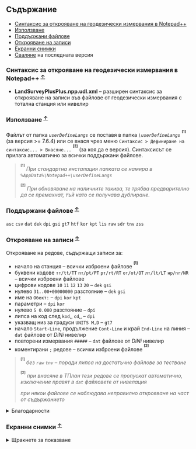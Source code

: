 ## Съдържание
 * [Синтаксис за открояване на геодезически измервания в Notepad++](#синтаксис-за-открояване-на-геодезически-измервания-в-notepad-)
 * [Използване](#използване-)
 * [Поддържани файлове](#поддържани-файлове-)
 * [Открояване на записи](#открояване-на-записи-)
 * [Екранни снимки](#екранни-снимки-)
 * [Сваляне](../../../releases/latest) на последната версия

### Синтаксис за открояване на геодезически измервания в Notepad++ <sup>[↑](#съдържание)</sup>

  * **LandSurveyPlusPlus.npp.udl.xml** – разширен синтаксис за открояване на записи във файлове от геодезически измервания с тотална станция или нивелир

### Използване <sup>[↑](#съдържание)</sup>

Файлът от папка _`userDefineLangs`_ се поставя в папка _`\userDefineLangs`_ <sup><sup><b>[1]</b></sup></sup> (за версия >= 7.6.4) или се внася чрез меню `Синтаксис > Дефиниране на синтаксис... > Внасяне...` <sup><sup><b>[2]</b></sup></sup> (за коя да е версия). Синтаксисът се прилага автоматично за всички поддържани файлове.

> <sup><sup><b>[1]</b></sup></sup> _При стандартна инсталация папката се намира в `%AppData%\Notepad++\userDefineLangs`_
>
> <sup><sup><b>[2]</b></sup></sup> _При обновяване на наличните такива, те трябва предварително да се премахнат, тъй като се получава дублиране._

### Поддържани файлове <sup>[↑](#съдържание)</sup>

`asc` `csv` `dat` `dek` `dpi` `gsi` `gt7` `htf` `kor` `kpt` `lis` `raw` `sdr` `tnv` `zss`

### Открояване на записи <sup>[↑](#съдържание)</sup>

Открояване на редове, съдържащи записи за:
  * начало на станция – всички изброени файлове <sup><sup><b>[1]</b></sup></sup>
  * буквени кодове `тт/tt/TT` `пт/pt/PT` `рт/rt/RT` `от/ot/OT` `лт/lt/LT` `нр/nr/NR` – всички изброени файлове
  * цифрови кодове `10` `11` `12` `13` `20` – `dek` `gsi`
  * нулево `31..00+00000000` разстояние – `dek` `gsi`
  * име на `Обект:` – `dpi` `kor` `kpt`
  * параметри – `dpi` `kor`
  * нулево `S 0.000` разстояние – `dpi`
  * липса на код след `kod␣` `cd␣` – `dpi`
  * указващ низ за градуси `UNITS M,D` – `gt7`
  * начало `Start-Line`, продължение `Cont-Line` и край `End-Line` на линия – `dat` файлове от *DiNi* нивелир
  * повторени измервания `#####` – `dat` файлове от *DiNi* нивелир
  * коментирани `;` редове – всички изброени файлове <sup><sup><b>[2]</b></sup></sup>

> <sup><sup><b>[1]</b></sup></sup> _без `raw` `tnv` – поради липса на достатъчно файлове за тестване_
>
> <sup><sup><b>[2]</b></sup></sup> _при внасяне в ТПлан тези редове се пропускат автоматично, изключение правят в `dat` файловете от нивелация_
>
> _при някои файлове се наблюдава неправилно открояване на част от съдържанието_

 <details><summary>Благодарности</summary>
 
 * [УАСГ](https://www.uacg.bg/) – гр.София
   * Ръководството на университета
   * инж.Тамара Илиева-Цветкова
 * инж.Атанас Петков
 * колеги
 </details>

### Екранни снимки <sup>[↑](#съдържание)</sup>

<details><summary>Щракнете за показване</summary>

* `asc`

![asc](/LandSurvey/img/file_format_asc.png?raw=tue)

* `csv`

![csv](/LandSurvey/img/file_format_csv.png?raw=true)

* `dat`

![csv](/LandSurvey/img/file_format_dat_dini.png?raw=true)

* `dat`

![csv](/LandSurvey/img/file_format_dat_dini_rpt.png?raw=true)

* `dek`

![csv](/LandSurvey/img/file_format_dek.png?raw=true)

* `dpi`

![csv](/LandSurvey/img/file_format_dpi_cmnt.png?raw=true)

* `dpi`

![csv](/LandSurvey/img/file_format_dpi_kod.png?raw=true)

* `dpi`

![csv](/LandSurvey/img/file_format_dpi_v1.png?raw=true)

* `dpi`

![csv](/LandSurvey/img/file_format_dpi_v2.png?raw=true)

* `gsi`

![csv](/LandSurvey/img/file_format_gsi.png?raw=true)

* `gt7`

![csv](/LandSurvey/img/file_format_gt7.png?raw=true)

* `htf`

![csv](/LandSurvey/img/file_format_htf.png?raw=true)

* `kor`

![csv](/LandSurvey/img/file_format_kor.png?raw=true)

* `kpt`

![csv](/LandSurvey/img/file_format_kpt.png?raw=true)

* `lis`

![csv](/LandSurvey/img/file_format_lis.png?raw=true)

* `raw`

![csv](/LandSurvey/img/file_format_raw.png?raw=true)

* `sdr`

![csv](/LandSurvey/img/file_format_sdr.png?raw=true)

* `tnv`

![csv](/LandSurvey/img/file_format_tnv.png?raw=true)

* `zss`

![csv](/LandSurvey/img/file_format_zss.png?raw=true)
</details>
